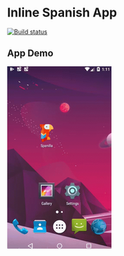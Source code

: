 # Inline Spanish App

[![Build status](https://build.appcenter.ms/v0.1/apps/3ed38f9f-34e4-425a-be70-ebc6220b2658/branches/master/badge)](https://appcenter.ms)

## App Demo

![App Demo](./docs/videos/spanilla-demo.gif)
